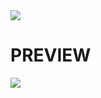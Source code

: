 <img src="https://capsule-render.vercel.app/api?type=waving&color=BDBDC8&height=150&section=header" />
<H1> PREVIEW </H1>


<img src="https://capsule-render.vercel.app/api?type=waving&color=BDBDC8&height=150&section=footer" />
